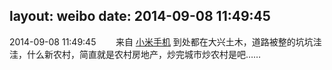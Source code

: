 layout: weibo
date: 2014-09-08 11:49:45
---
2014-09-08 11:49:45  &nbsp;&nbsp;&nbsp;&nbsp;&nbsp;&nbsp; 来自 <a href="http://app.weibo.com/t/feed/22zMnn" rel="nofollow">小米手机</a>
到处都在大兴土木，道路被整的坑坑洼洼，什么新农村，简直就是农村房地产，炒完城市炒农村是吧…… ​​​
